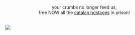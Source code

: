 <p align="center">your crumbs no longer feed us,<br />free NOW all the <a href="https://usvolemacasa.cat/en/">catalan hostages</a> in prison!<br /><br /></p><img src="https://user-images.githubusercontent.com/1634027/45837859-a0d15580-bd10-11e8-893b-cd393480bff8.jpg" />